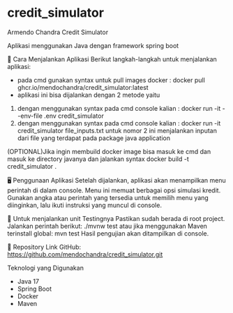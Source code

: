 # credit_simulator
Armendo Chandra Credit Simulator 

Aplikasi menggunakan Java dengan framework spring boot

🚀 Cara Menjalankan Aplikasi
Berikut langkah-langkah untuk menjalankan aplikasi:
- pada cmd gunakan syntax untuk pull images docker : docker pull ghcr.io/mendochandra/credit_simulator:latest
- aplikasi ini bisa dijalankan dengan 2 metode yaitu
1. dengan menggunakan syntax pada cmd console kalian : docker run -it --env-file .env credit_simulator
2. dengan menggunakan syntax pada cmd console kalian : docker run -it credit_simulator file_inputs.txt 
   untuk nomor 2 ini menjalankan inputan dari file yang terdapat pada package java application

(OPTIONAL)Jika ingin membuild docker image bisa masuk ke cmd dan masuk ke directory javanya dan jalankan syntax docker build -t credit_simulator .

🖥️ Penggunaan Aplikasi
Setelah dijalankan, aplikasi akan menampilkan menu perintah di dalam console.
Menu ini memuat berbagai opsi simulasi kredit.
Gunakan angka atau perintah yang tersedia untuk memilih menu yang diinginkan, lalu ikuti instruksi yang muncul di console.

🧪 Untuk menjalankan unit Testingnya
Pastikan sudah berada di root project.
Jalankan perintah berikut:
./mvnw test
atau jika menggunakan Maven terinstall global:
mvn test
Hasil pengujian akan ditampilkan di console.

📂 Repository
Link GitHub: https://github.com/mendochandra/credit_simulator.git

Teknologi yang Digunakan
- Java 17
- Spring Boot
- Docker
- Maven
